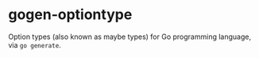 # gogen-optiontype

Option types (also known as maybe types) for Go programming language, via `go generate`.
